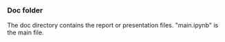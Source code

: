 ### Doc folder

The doc directory contains the report or presentation files. "main.ipynb" is the main file. 
